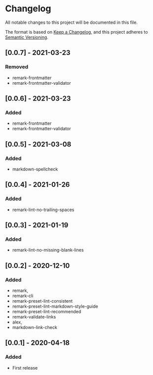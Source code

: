 # Changelog
All notable changes to this project will be documented in this file.

The format is based on [Keep a Changelog](https://keepachangelog.com/en/1.0.0/),
and this project adheres to [Semantic Versioning](https://semver.org/spec/v2.0.0.html).

## [0.0.7] - 2021-03-23

### Removed

- remark-frontmatter
- remark-frontmatter-validator

## [0.0.6] - 2021-03-23

### Added

- remark-frontmatter
- remark-frontmatter-validator

## [0.0.5] - 2021-03-08

### Added

- markdown-spellcheck

## [0.0.4] - 2021-01-26

### Added

- remark-lint-no-trailing-spaces

## [0.0.3] - 2021-01-19

### Added

- remark-lint-no-missing-blank-lines

## [0.0.2] - 2020-12-10

### Added

- remark,
- remark-cli
- remark-preset-lint-consistent
- remark-preset-lint-markdown-style-guide
- remark-preset-lint-recommended
- remark-validate-links
- alex,
- markdown-link-check

## [0.0.1] - 2020-04-18

### Added

- First release
